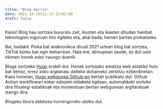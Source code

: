 ```yaml
---
title: "Blog berria"
date: 2021-10-26T21:33:11+02:00
draft: false
---
```


Kaixo! Blog hau sortzea bururatu zait, ikusten eta ikasten ditudan hainbat teknologien inguruan hitz egiteko eta, ahal bada, hemen bertan probatzeko.

Bai, badakit. Pixka bat anakronikoa dirudi 2021 urtean blog bat sortzea, _TikTok_ kontu bat egin beharrean. Hala ere, abisupean zaude, ez dut uste ekimen honek asko iraungo duenik.

Bloga sortzeko [Hugo](https://gohugo.io) erabili dut. Honek sortutako emaitza web estatiko huts bat denez, errez asko argitaratu daiteke dohaineko zerbitzu ezberdinetan. Kasu honetan, [Hugo webgunea Github-en](https://gohugo.io/hosting-and-deployment/hosting-on-github/) bertan publikatu dut. Github Action workflowari esker edozein aldaketa egitean, automatikoki sortuko dira fitxategi estatikoak eta momentuan bertan webgunean argitaratuak izango dira.

Blogeko itxura aldatzea hurrengorako utziko dut.
